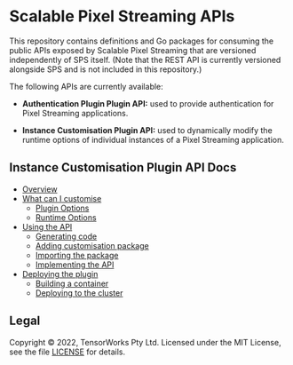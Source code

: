 # Scalable Pixel Streaming APIs

This repository contains definitions and Go packages for consuming the public APIs exposed by Scalable Pixel Streaming that are versioned independently of SPS itself. (Note that the REST API is currently versioned alongside SPS and is not included in this repository.)

The following APIs are currently available:

- **Authentication Plugin Plugin API:** used to provide authentication for Pixel Streaming applications.

- **Instance Customisation Plugin API:** used to dynamically modify the runtime options of individual instances of a Pixel Streaming application.

## Instance Customisation Plugin API Docs
- [Overview](docs/instance-customisation/overview.md)
- [What can I customise](docs/instance-customisation/what-can-i-customise.md)
  - [Plugin Options](docs/instance-customisation/what-can-i-customise.md#plugin-options)
  - [Runtime Options](docs/instance-customisation/what-can-i-customise.md#runtime-options)
- [Using the API](docs/instance-customisation/usage.md)
  - [Generating code](docs/instance-customisation/usage.md#generating-code)
  - [Adding customisation package](docs/instance-customisation/usage.md#adding-customisation-package-to-your-go-application)
  - [Importing the package](docs/instance-customisation/usage.md#importing-the-package)
  - [Implementing the API](docs/instance-customisation/usage.md#implementing-the-api-in-go)
- [Deploying the plugin](docs/instance-customisation/deploy)
  - [Building a container](docs/instance-customisation/deploy#building-a-container)
  - [Deploying to the cluster](docs/instance-customisation/deploy#deploying-to-the-cluster)


## Legal

Copyright &copy; 2022, TensorWorks Pty Ltd. Licensed under the MIT License, see the file [LICENSE](./LICENSE) for details.
